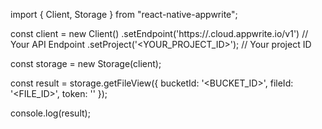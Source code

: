import { Client, Storage } from "react-native-appwrite";

const client = new Client()
    .setEndpoint('https://<REGION>.cloud.appwrite.io/v1') // Your API Endpoint
    .setProject('<YOUR_PROJECT_ID>'); // Your project ID

const storage = new Storage(client);

const result = storage.getFileView({
    bucketId: '<BUCKET_ID>',
    fileId: '<FILE_ID>',
    token: '<TOKEN>'
});

console.log(result);
